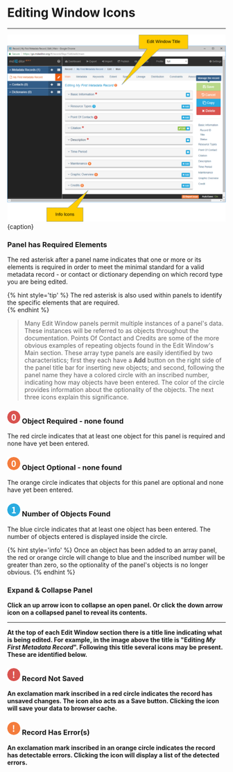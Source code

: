 # Editing Window Icons
---

![Edit Window Icons](/assets/get-started/edit-window-icons.png){caption}

### <i class="fa fa-asterisk required"> </i> Panel has Required Elements

The red asterisk after a panel name indicates that one or more or its elements is required in order to meet the minimal standard for a valid metadata record - or contact or dictionary depending on which record type you are being edited.  

{% hint style='tip' %}
  The red asterisk is also used within panels to identify the specific elements that are required.  
{% endhint %}

> Many <span class="md-window">Edit Window</span> panels permit multiple instances of a panel's data.  These instances will be referred to as objects throughout the documentation.  <span class="md-panel">Points Of Contact</span> and <span class="md-panel">Credits</span> are some of the more obvious examples of repeating objects found in the <span class="md-window">Edit Window's</span> <span class="md-section">Main</span> section.  These array type panels are easily identified by two characteristics; first they each have a <strong class="btn btn-info btn-xs"> <i class="fa fa-plus"> </i> Add</strong> button on the right side of the panel title bar for inserting new objects; and second, following the panel name they have a colored circle with an inscribed number, indicating how may objects have been entered. The color of the circle provides information about the optionality of the objects.  The next three icons explain this significance.

### ![](/assets/bullets/count-red.png) Object Required - none found 

The red circle indicates that at least one object for this panel is required and none have yet been entered.  

### ![](/assets/bullets/count-orange.png) Object Optional - none found 

The orange circle indicates that objects for this panel are optional and none have yet been entered.

### ![](/assets/bullets/count-blue.png) Number of Objects Found

The blue circle indicates that at least one object has been entered.  The number of objects entered is displayed inside the circle.  

{% hint style='info' %}
  Once an object has been added to an array panel, the red or orange circle will change to blue and the inscribed number will be greater than zero, so the optionality of the panel's objects is no longer obvious. 
{% endhint %}

### <span><strong class="fa fa-angle-down"> <strong class="fa fa-angle-up"> </span> Expand & Collapse Panel

Click an up arrow icon <strong class="fa fa-angle-up"> </strong> to collapse an open panel.  Or click the down arrow icon <i class="fa fa-angle-down"> </i> on a collapsed panel to reveal its contents. 

---

At the top of each <span class="md-window">Edit Window</span> section there is a title line indicating what is being edited.  For example, in the image above the title is "Editing *My First Metadata Record*".  Following this title several icons may be present.  These are identified below.

### ![](/assets/bullets/bang-red.png) Record Not Saved

An exclamation mark inscribed in a red circle indicates the record has unsaved changes.  The icon also acts as a <strong class="btn btn-success btn-xs"> <i class="fa fa-floppy-o"> </i> Save</strong> button.  Clicking the icon will save your data to browser cache.

### ![](/assets/bullets/bang-orange.png) Record Has Error(s)

An exclamation mark inscribed in an orange circle indicates the record has detectable errors.  Clicking the icon will display a list of the detected errors. 
